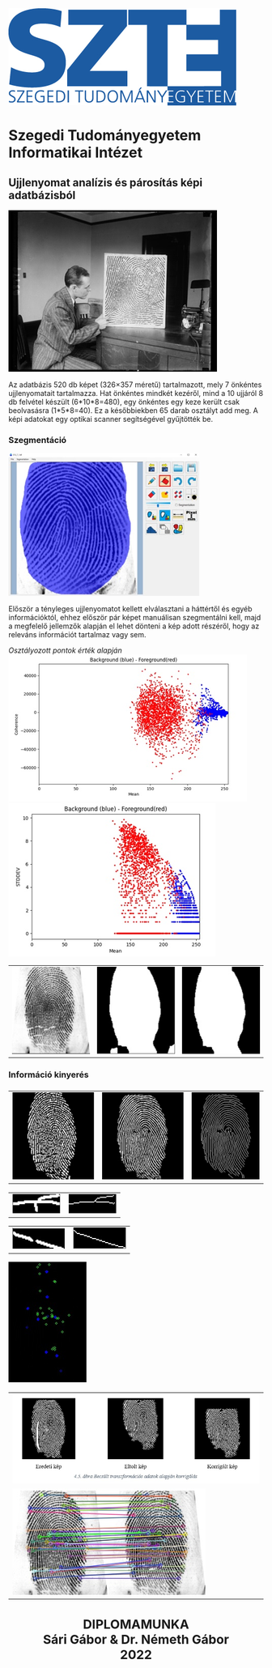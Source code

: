 
<a href="https://u-szeged.hu/">
    <img src="./paper/szte_uj.jpg" />
</a>

<h1>
    Szegedi Tudományegyetem <br/> Informatikai Intézet
</h1>
<h2>Ujjlenyomat analízis és párosítás képi adatbázisból</h2>
<p>
    <img src="./paper/fp.jpg" />
</p>
<p>
Az adatbázis 520 db képet (326×357 méretű) tartalmazott, mely 7 önkéntes ujjlenyomatait tartalmazza. Hat önkéntes mindkét kezéről, mind a 10 ujjáról 8 db felvétel készült (6*10*8=480), egy önkéntes egy keze került csak beolvasásra (1*5*8=40). Ez a későbbiekben 65 darab osztályt add meg. A képi adatokat egy optikai scanner segítségével gyűjtötték be.
</p>
<h3>Szegmentáció</h3>
<p>
    <img src="./paper/s1.jpg" />
</p>
<p>
Először a tényleges ujjlenyomatot kellett elválasztani a háttértől és egyéb információktól, ehhez először pár képet manuálisan szegmentálni kell, majd a megfelelő jellemzők alapján el lehet dönteni a kép adott részéről, hogy az releváns információt tartalmaz vagy sem.
</p>
<i>Osztályozott pontok érték alapján</i>
<img src="./paper/s5.jpg" />
<img src="./paper/s6.jpg" />

<table>
    <tr>
        <td><img src="./paper/s2.jpg" /></td>
        <td><img src="./paper/s3.jpg" /></td>
        <td><img src="./paper/s4.jpg" /></td>
    </tr>
</table>

<h3>Információ kinyerés<h3>
<table>
    <tr>
        <td><img src="./paper/g1.jpg" /></td>
        <td><img src="./paper/g2.jpg" /></td>
        <td><img src="./paper/g3.jpg" /></td>
    </tr>
</table>

<table>
    <tr>
        <td><img src="./paper/reduc1.jpg" /></td>
        <td><img src="./paper/reduc2.jpg" /></td>
    </tr>
</table>

<table>
    <tr>
        <td><img src="./paper/reduc3.jpg" /></td>
        <td><img src="./paper/reduc4.jpg" /></td>
    </tr>
</table>
<img src="./paper/kp.jpg" />


<table>
    <tr>
        <td><img src="./paper/corr.jpg" /></td>
    </tr>
        <tr>
        <td><img src="./paper/sift.jpg" /></td>
    </tr>
</table>

</hr>
<center>
<h2>
DIPLOMAMUNKA
<br>
Sári Gábor & Dr. Németh Gábor
<br>
2022
<br>
</h2>
</center>

